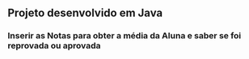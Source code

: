 ## Projeto desenvolvido em Java

### Inserir as Notas para obter a média da Aluna e saber se foi reprovada ou aprovada